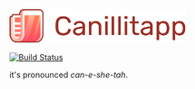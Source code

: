 <img src="https://github.com/Canillitapp/headlines-api/blob/master/readme-assets/canillitapp_readme_header.png" height="60" /> 

[![Build Status](https://travis-ci.org/Canillitapp/headlines-iOS.svg?branch=master)](https://travis-ci.org/Canillitapp/headlines-iOS)

it's pronounced *can-e-she-tah*.
